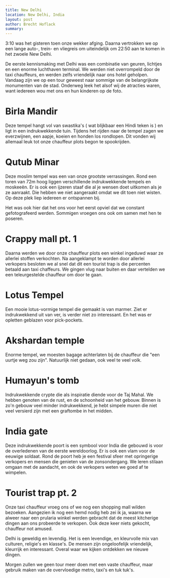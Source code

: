 ```yaml
---
title: New Delhi
location: New Delhi, India
layout: post
author: Brecht Hoflack
summary:
---
```

3:10 was het gisteren toen onze wekker afging.  Daarna vertrokken we op een lange auto-, trein- en vliegreis om uiteindelijk om 22:50 aan te komen in het zwoele New Delhi.

De eerste kennismaking met Delhi was een combinatie van geuren,  lichtjes en een enorme luchthaven terminal.  We werden niet overrompeld door de taxi chauffeurs,  en werden zelfs vriendelijk naar ons hotel geholpen.  Vandaag zijn we op een tour geweest naar sommige van de belangrijkste monumenten van de stad.  Onderweg leek het alsof wij de atracties waren,  want iedereen wou met ons en hun kinderen op de foto. 

# Birla Mandir #
Deze tempel hangt vol van swastika's ( wat blijkbaar een Hindi teken is ) en ligt in een indrukwekkende tuin.  Tijdens het rijden naar de tempel zagen we everzwijnen, een aapje, koeien en honden los rondlopen. Dit vonden wij allemaal leuk tot onze chauffeur plots begon te spookrijden.

# Qutub Minar #
Deze moslim tempel was een van onze grootste verrassingen.  Rond een toren van 72m hoog liggen verschillende indrukwekkende tempels en moskeeën.  Er is ook een ijzeren staaf die al je wensen doet uitkomen als je ze aanraakt.  Die hebben we niet aangeraakt omdat we dit toen niet wisten. Op deze plek liep iedereen er ontspannen bij.

Het was ook hier dat het ons voor het eerst opviel dat we constant gefotografeerd werden.  Sommigen vroegen ons ook om samen met hen te poseren.

# Crappy mall pt. 1 #
Daarna werden we door onze chauffeur plots een winkel ingeduwd waar ze allerlei stoffen verkochten.  Na aangeklampt te worden door allerlei verkopers besloten we al snel dat dit een tourist trap is die percenten betaald aan taxi chaffeurs.  We gingen vlug naar buiten en daar vertelden we een teleurgestelde chauffeur om door te gaan.

# Lotus Tempel #
Een mooie lotus-vormige tempel die gemaakt is van marmer.  Ziet er indrukwekkend uit van ver,  is verder niet zo interessant. En het was er opletten geblazen voor pick-pockets.

# Akshardan temple #
Enorme tempel,  we moesten bagage achterlaten bij de chauffeur die "een uurtje weg zou zijn".  Natuurlijk niet gedaan,  ook veel te veel volk.

# Humayun's tomb #
Indrukwekkende crypte die als inspiratie diende voor de Taj Mahal.  We hebben genoten van de rust,  en de schoonheid van het gebouw.  Binnen is zo'n gebouw veel minder indrukwekkend,  je hebt simpele muren die niet veel versierd zijn met een graftombe in het midden.

# India gate #
Deze indrukwekkende poort is een symbool voor India die gebouwd is voor de overledenen van de eerste wereldoorlog.  Er is ook een vlam voor de eeuwige soldaat.  Rond de poort heb je een festival sfeer met opringerige verkopers en mensen die genieten van de zonsondergang.  We leren stilaan omgaan met de aandacht,  en ook de verkopers weten we goed af te wimpelen.

# Tourist trap pt. 2 #
Onze taxi chauffeur vroeg ons of we nog een shopping mall wilden bezoeken.  Aangezien ik nog een hemd nodig heb zei ik ja,  waarna we alweer naar een prularia winkel werden gebracht dat de meest kitcherige dingen aan ons probeerde te verkopen.  Ook deze keer niets gekocht,  chauffeur not amused.

Delhi is geweldig en levendig.  Het is een levendige,  en kleurvolle mix van culturen,  religie's en klasse's.  De mensen zijn ongeloofelijk vriendelijk,  kleurrijk en interessant.  Overal waar we kijken ontdekken we nieuwe dingen.

Morgen zullen we geen tour meer doen met een vaste chauffeur,  maar gebruik maken van de overvloedige metro,  taxi's en tuk tuk's.